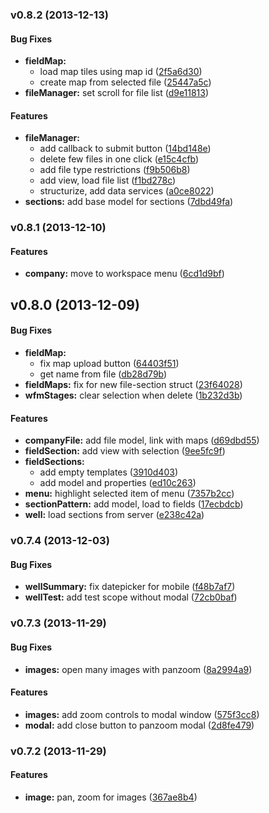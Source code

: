 <a name="v0.8.2"></a>
### v0.8.2 (2013-12-13)


#### Bug Fixes

* **fieldMap:**
  * load map tiles using map id ([2f5a6d30](https://github.com/IvanRave/wfm/commit/2f5a6d30c6aea097997cf8609c75c17c3a96743d))
  * create map from selected file ([25447a5c](https://github.com/IvanRave/wfm/commit/25447a5c6de900b3652c84d11e801f6bef5acb6b))
* **fileManager:** set scroll for file list ([d9e11813](https://github.com/IvanRave/wfm/commit/d9e11813d329bee3ba05935e0ba843506f67abc0))


#### Features

* **fileManager:**
  * add callback to submit button ([14bd148e](https://github.com/IvanRave/wfm/commit/14bd148e7af4a8fbae775e650404f40210d16876))
  * delete few files in one click ([e15c4cfb](https://github.com/IvanRave/wfm/commit/e15c4cfbff94dd48c9b7bd6caeec0d41f1a4aa5b))
  * add file type restrictions ([f9b506b8](https://github.com/IvanRave/wfm/commit/f9b506b8f90b44a410feb8fb23d07d762d4d2b40))
  * add view, load file list ([f1bd278c](https://github.com/IvanRave/wfm/commit/f1bd278c987dbad586fcac20bec072521e74e78f))
  * structurize, add data services ([a0ce8022](https://github.com/IvanRave/wfm/commit/a0ce802298f24f3fc6cfc3d3e9bbdda4b3fb9eb5))
* **sections:** add base model for sections ([7dbd49fa](https://github.com/IvanRave/wfm/commit/7dbd49fa6b85b32c2353666ccabc6366466fe3b4))

<a name="v0.8.1"></a>
### v0.8.1 (2013-12-10)


#### Features

* **company:** move to workspace menu ([6cd1d9bf](https://github.com/IvanRave/wfm/commit/6cd1d9bfa134f928d54576f7c1578fef6278651f))

<a name="v0.8.0"></a>
## v0.8.0 (2013-12-09)


#### Bug Fixes

* **fieldMap:**
  * fix map upload button ([64403f51](https://github.com/IvanRave/wfm/commit/64403f519e30e722e4b27e00707f00c870417f1a))
  * get name from file ([db28d79b](https://github.com/IvanRave/wfm/commit/db28d79bac486b6896c7dfc769a0f5b1cf44980e))
* **fieldMaps:** fix for new file-section struct ([23f64028](https://github.com/IvanRave/wfm/commit/23f6402845d654623951c8c5f760a66000ac3f13))
* **wfmStages:** clear selection when delete ([1b232d3b](https://github.com/IvanRave/wfm/commit/1b232d3b423de0df6d8e9185c0b962b074d7bb58))


#### Features

* **companyFile:** add file model, link with maps ([d69dbd55](https://github.com/IvanRave/wfm/commit/d69dbd553e76f9dd2bb0eac16e536e6214941d82))
* **fieldSection:** add view with selection ([9ee5fc9f](https://github.com/IvanRave/wfm/commit/9ee5fc9f0e7d4b1b00bb3041ec8b6f0f1bf96c15))
* **fieldSections:**
  * add empty templates ([3910d403](https://github.com/IvanRave/wfm/commit/3910d4037466205aa4558a19f7fbc77be70db0db))
  * add model and properties ([ed10c263](https://github.com/IvanRave/wfm/commit/ed10c263346a807614244eeaeb0cefc6bc4e77a0))
* **menu:** highlight selected item of menu ([7357b2cc](https://github.com/IvanRave/wfm/commit/7357b2cc392fa3e58629b9204ac3b8ccee7c0712))
* **sectionPattern:** add model, load to fields ([17ecbdcb](https://github.com/IvanRave/wfm/commit/17ecbdcb9df778dcd2d7b1524f15b41ee3ce7caa))
* **well:** load sections from server ([e238c42a](https://github.com/IvanRave/wfm/commit/e238c42a362b7ca129bd090a4eb320b1948be6f8))

<a name="v0.7.4"></a>
### v0.7.4 (2013-12-03)


#### Bug Fixes

* **wellSummary:** fix datepicker for mobile ([f48b7af7](https://github.com/IvanRave/wfm/commit/f48b7af703f012e59e66205d0455dda29ed3b41e))
* **wellTest:** add test scope without modal ([72cb0baf](https://github.com/IvanRave/wfm/commit/72cb0bafd70195de55d298496d27bfe340f4351b))

<a name="v0.7.3"></a>
### v0.7.3 (2013-11-29)


#### Bug Fixes

* **images:** open many images with panzoom ([8a2994a9](https://github.com/IvanRave/wfm/commit/8a2994a92654903e286bc5cb52b241e9969dc7f8))


#### Features

* **images:** add zoom controls to modal window ([575f3cc8](https://github.com/IvanRave/wfm/commit/575f3cc87869d33a073ccb00e195e433e0100481))
* **modal:** add close button to panzoom modal ([2d8fe479](https://github.com/IvanRave/wfm/commit/2d8fe479914627edaa070461991f7e57ae1da372))

<a name="v0.7.2"></a>
### v0.7.2 (2013-11-29)


#### Features

* **image:** pan, zoom for images ([367ae8b4](https://github.com/IvanRave/wfm/commit/367ae8b4a4f978a25d43fd743f4715eb95104d0f))




